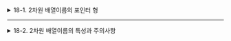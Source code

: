 <details>
<summary>18-1. 2차원 배열이름의 포인터 형</summary>
<div markdown="1">       

</div>
</details>

___

<details>
<summary>18-2. 2차원 배열이름의 특성과 주의사항</summary>
<div markdown="1">       

</div>
</details>
